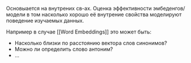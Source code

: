 Основыается на внутрених св-ах.
Оценка эффективности эмбеденгов/модели в том насколько хорошо её внутрение свойства моделируют поведение изучаемых данных.

Например в случае [[Word Embeddings]] это может быть:
- Насколько близки по расстоянию вектора слов синонимов?
- Можно ли определить слово антоним?
- ...